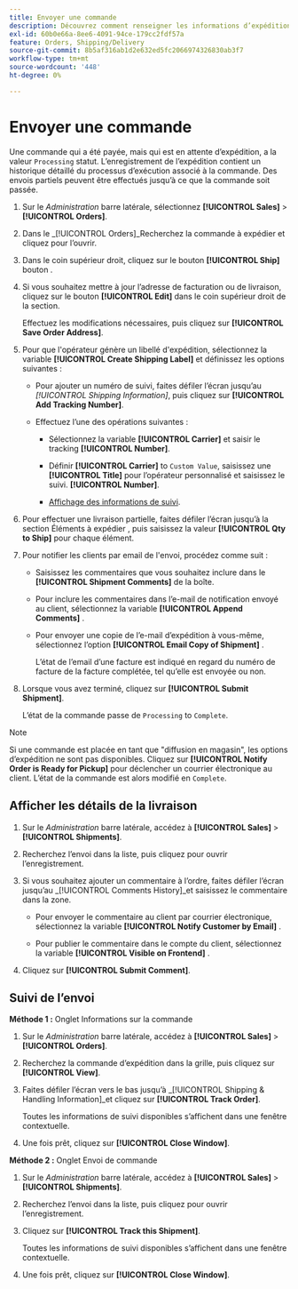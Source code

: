 ```yaml
---
title: Envoyer une commande
description: Découvrez comment renseigner les informations d’expédition pour une commande de traitement et afficher les informations d’expédition et de suivi.
exl-id: 60b0e66a-8ee6-4091-94ce-179cc2fdf57a
feature: Orders, Shipping/Delivery
source-git-commit: 8b5af316ab1d2e632ed5fc2066974326830ab3f7
workflow-type: tm+mt
source-wordcount: '448'
ht-degree: 0%

---
```


# Envoyer une commande

Une commande qui a été payée, mais qui est en attente d’expédition, a la valeur `Processing` statut. L’enregistrement de l’expédition contient un historique détaillé du processus d’exécution associé à la commande. Des envois partiels peuvent être effectués jusqu’à ce que la commande soit passée.

1. Sur le _Administration_ barre latérale, sélectionnez **[!UICONTROL Sales]** > **[!UICONTROL Orders]**.

1. Dans le _[!UICONTROL Orders]_Recherchez la commande à expédier et cliquez pour l’ouvrir.

1. Dans le coin supérieur droit, cliquez sur le bouton **[!UICONTROL Ship]** bouton .

1. Si vous souhaitez mettre à jour l’adresse de facturation ou de livraison, cliquez sur le bouton **[!UICONTROL Edit]** dans le coin supérieur droit de la section.

   Effectuez les modifications nécessaires, puis cliquez sur **[!UICONTROL Save Order Address]**.

1. Pour que l&#39;opérateur génère un libellé d&#39;expédition, sélectionnez la variable **[!UICONTROL Create Shipping Label]** et définissez les options suivantes :

   - Pour ajouter un numéro de suivi, faites défiler l’écran jusqu’au _[!UICONTROL Shipping Information]_, puis cliquez sur **[!UICONTROL Add Tracking Number]**.

   - Effectuez l’une des opérations suivantes :

      - Sélectionnez la variable **[!UICONTROL Carrier]** et saisir le tracking **[!UICONTROL Number]**.

      - Définir **[!UICONTROL Carrier]** to `Custom Value`, saisissez une **[!UICONTROL Title]** pour l’opérateur personnalisé et saisissez le suivi. **[!UICONTROL Number]**.

      - [Affichage des informations de suivi](#track-the-shipment).

1. Pour effectuer une livraison partielle, faites défiler l’écran jusqu’à la section Éléments à expédier , puis saisissez la valeur **[!UICONTROL Qty to Ship]** pour chaque élément.

1. Pour notifier les clients par email de l&#39;envoi, procédez comme suit :

   - Saisissez les commentaires que vous souhaitez inclure dans le **[!UICONTROL Shipment Comments]** de la boîte.

   - Pour inclure les commentaires dans l’e-mail de notification envoyé au client, sélectionnez la variable **[!UICONTROL Append Comments]** .

   - Pour envoyer une copie de l’e-mail d’expédition à vous-même, sélectionnez l’option **[!UICONTROL Email Copy of Shipment]** .

     L’état de l’email d’une facture est indiqué en regard du numéro de facture de la facture complétée, tel qu’elle est envoyée ou non.

1. Lorsque vous avez terminé, cliquez sur **[!UICONTROL Submit Shipment]**.

   L’état de la commande passe de `Processing` to `Complete`.

>[!NOTE]
>
>Si une commande est placée en tant que &quot;diffusion en magasin&quot;, les options d’expédition ne sont pas disponibles. Cliquez sur **[!UICONTROL Notify Order is Ready for Pickup]** pour déclencher un courrier électronique au client. L’état de la commande est alors modifié en `Complete`.

## Afficher les détails de la livraison

1. Sur le _Administration_ barre latérale, accédez à **[!UICONTROL Sales]** > **[!UICONTROL Shipments]**.

1. Recherchez l’envoi dans la liste, puis cliquez pour ouvrir l’enregistrement.

1. Si vous souhaitez ajouter un commentaire à l’ordre, faites défiler l’écran jusqu’au _[!UICONTROL Comments History]_et saisissez le commentaire dans la zone.

   - Pour envoyer le commentaire au client par courrier électronique, sélectionnez la variable **[!UICONTROL Notify Customer by Email]** .

   - Pour publier le commentaire dans le compte du client, sélectionnez la variable **[!UICONTROL Visible on Frontend]** .

1. Cliquez sur **[!UICONTROL Submit Comment]**.

## Suivi de l’envoi

**Méthode 1 :** Onglet Informations sur la commande

1. Sur le _Administration_ barre latérale, accédez à **[!UICONTROL Sales]** > **[!UICONTROL Orders]**.

1. Recherchez la commande d’expédition dans la grille, puis cliquez sur **[!UICONTROL View]**.

1. Faites défiler l’écran vers le bas jusqu’à _[!UICONTROL Shipping & Handling Information]_et cliquez sur **[!UICONTROL Track Order]**.

   Toutes les informations de suivi disponibles s’affichent dans une fenêtre contextuelle.

1. Une fois prêt, cliquez sur **[!UICONTROL Close Window]**.

**Méthode 2 :** Onglet Envoi de commande

1. Sur le _Administration_ barre latérale, accédez à **[!UICONTROL Sales]** > **[!UICONTROL Shipments]**.

1. Recherchez l’envoi dans la liste, puis cliquez pour ouvrir l’enregistrement.

1. Cliquez sur **[!UICONTROL Track this Shipment]**.

   Toutes les informations de suivi disponibles s’affichent dans une fenêtre contextuelle.

1. Une fois prêt, cliquez sur **[!UICONTROL Close Window]**.
